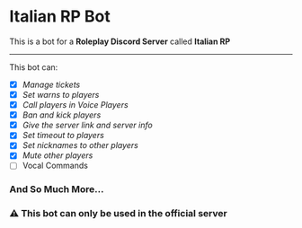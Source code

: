 # **Italian RP Bot**

This is a bot for a **Roleplay Discord Server** called **Italian RP**

---

This bot can:

- [x] _Manage tickets_
- [x] _Set warns to players_
- [x] _Call players in Voice Players_
- [x] _Ban and kick players_
- [x] _Give the server link and server info_
- [x] _Set timeout to players_
- [x] _Set nicknames to other players_
- [x] _Mute other players_
- [ ] Vocal Commands

### **And So Much More...**

### :warning: This bot can only be used in the official server
